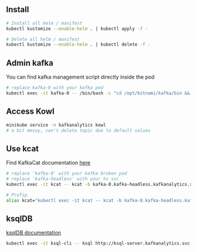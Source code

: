 ## Install
```bash
# Install all helm / manifest
kubectl kustomize --enable-helm . | kubectl apply -f -

# Delete all helm / manifest
kubectl kustomize --enable-helm . | kubectl delete -f -
```

## Admin kafka
You can find kafka management script directly inside the pod
```bash
# replace kafka-0 with your kafka pod
kubectl exec -it kafka-0 -- /bin/bash -c "cd /opt/bitnami/kafka/bin && ls && /bin/bash" 
```

## Access Kowl
```bash
minikube service -n kafkanalytics kowl
# a bit messy, can't delete topic due to default values
```

## Use kcat
Find KafkaCat documentation [here](https://docs.confluent.io/platform/current/app-development/kafkacat-usage.html)
```bash
# replace 'kafka-0' with your kafka broken pod
# replace 'kafka-headless' with your hs svc
kubectl exec -it kcat -- kcat -b kafka-0.kafka-headless.kafkanalytics.svc.cluster.local [kcat cmd] 

# ProTip
alias kcat="kubectl exec -it kcat -- kcat -b kafka-0.kafka-headless.kafkanalytics.svc.cluster.local"
```

## ksqlDB
[ksqlDB documentation](https://ksqldb.io/examples.html#create-a-stream-over-an-existing-kafka-topic)
```bash 
kubectl exec -it ksql-cli -- ksql http://ksql-server.kafkanalytics.svc.cluster.local:8088
```

